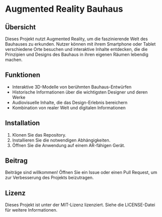 # Augmented Reality Bauhaus

## Übersicht
Dieses Projekt nutzt Augmented Reality, um die faszinierende Welt des Bauhauses zu erkunden. Nutzer können mit ihrem Smartphone oder Tablet verschiedene Orte besuchen und interaktive Inhalte entdecken, die die Prinzipien und Designs des Bauhaus in ihren eigenen Räumen lebendig machen.

## Funktionen
- Interaktive 3D-Modelle von berühmten Bauhaus-Entwürfen
- Historische Informationen über die wichtigsten Designer und deren Werke
- Audiovisuelle Inhalte, die das Design-Erlebnis bereichern
- Kombination von realer Welt und digitalen Informationen

## Installation
1. Klonen Sie das Repository.
2. Installieren Sie die notwendigen Abhängigkeiten.
3. Öffnen Sie die Anwendung auf einem AR-fähigen Gerät.

## Beitrag
Beiträge sind willkommen! Öffnen Sie ein Issue oder einen Pull Request, um zur Verbesserung des Projekts beizutragen.

## Lizenz
Dieses Projekt ist unter der MIT-Lizenz lizenziert. Siehe die LICENSE-Datei für weitere Informationen.